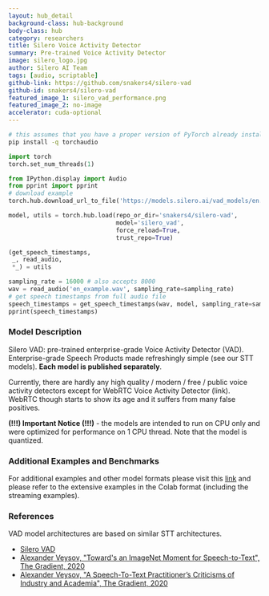 ```yaml
---
layout: hub_detail
background-class: hub-background
body-class: hub
category: researchers
title: Silero Voice Activity Detector
summary: Pre-trained Voice Activity Detector
image: silero_logo.jpg
author: Silero AI Team
tags: [audio, scriptable]
github-link: https://github.com/snakers4/silero-vad
github-id: snakers4/silero-vad
featured_image_1: silero_vad_performance.png
featured_image_2: no-image
accelerator: cuda-optional
---
```



```bash
# this assumes that you have a proper version of PyTorch already installed
pip install -q torchaudio
```

```python
import torch
torch.set_num_threads(1)

from IPython.display import Audio
from pprint import pprint
# download example
torch.hub.download_url_to_file('https://models.silero.ai/vad_models/en.wav', 'en_example.wav')

model, utils = torch.hub.load(repo_or_dir='snakers4/silero-vad',
                              model='silero_vad',
                              force_reload=True,
                              trust_repo=True)

(get_speech_timestamps,
 _, read_audio,
 *_) = utils

sampling_rate = 16000 # also accepts 8000
wav = read_audio('en_example.wav', sampling_rate=sampling_rate)
# get speech timestamps from full audio file
speech_timestamps = get_speech_timestamps(wav, model, sampling_rate=sampling_rate)
pprint(speech_timestamps)
```

### Model Description

Silero VAD: pre-trained enterprise-grade Voice Activity Detector (VAD). Enterprise-grade Speech Products made refreshingly simple (see our STT models). **Each model is published separately**.

Currently, there are hardly any high quality / modern / free / public voice activity detectors except for WebRTC Voice Activity Detector (link). WebRTC though starts to show its age and it suffers from many false positives.

**(!!!) Important Notice (!!!)** - the models are intended to run on CPU only and were optimized for performance on 1 CPU thread. Note that the model is quantized.


### Additional Examples and Benchmarks

For additional examples and other model formats please visit this [link](https://github.com/snakers4/silero-vad) and please refer to the extensive examples in the Colab format (including the streaming examples).

### References

VAD model architectures are based on similar STT architectures.

- [Silero VAD](https://github.com/snakers4/silero-vad)
- [Alexander Veysov, "Toward's an ImageNet Moment for Speech-to-Text", The Gradient, 2020](https://thegradient.pub/towards-an-imagenet-moment-for-speech-to-text/)
- [Alexander Veysov, "A Speech-To-Text Practitioner’s Criticisms of Industry and Academia", The Gradient, 2020](https://thegradient.pub/a-speech-to-text-practitioners-criticisms-of-industry-and-academia/)

